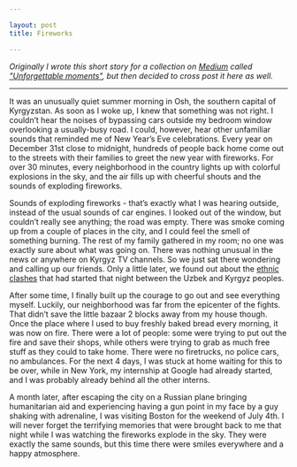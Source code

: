 ```yaml
---

layout: post
title: Fireworks

---
```


_Originally I wrote this short story for a collection on [Medium](https://medium.com/unforgettable-moments/2b2dd018f8fd) called ["Unforgettable moments"](https://medium.com/unforgettable-moments), but then decided to cross post it here as well._

--------------------------------

It was an unusually quiet summer morning in Osh, the southern capital of Kyrgyzstan. As soon as I woke up, I knew that something was not right. I couldn’t hear the noises of bypassing cars outside my bedroom window overlooking a usually-busy road. I could, however, hear other unfamiliar sounds that reminded me of New Year’s Eve celebrations. Every year on December 31st close to midnight, hundreds of people back home come out to the streets with their families to greet the new year with fireworks. For over 30 minutes, every neighborhood in the country lights up with colorful explosions in the sky, and the air fills up with cheerful shouts and the sounds of exploding fireworks.

Sounds of exploding fireworks - that’s exactly what I was hearing outside, instead of the usual sounds of car engines. I looked out of the window, but couldn’t really see anything; the road was empty. There was smoke coming up from a couple of places in the city, and I could feel the smell of something burning. The rest of my family gathered in my room; no one was exactly sure about what was going on. There was nothing unusual in the news or anywhere on Kyrgyz TV channels. So we just sat there wondering and calling up our friends. Only a little later, we found out about the [ethnic clashes](http://en.wikipedia.org/wiki/2010_South_Kyrgyzstan_ethnic_clashes) that had started that night between the Uzbek and Kyrgyz peoples.

After some time, I finally built up the courage to go out and see everything myself. Luckily, our neighborhood was far from the epicenter of the fights. That didn’t save the little bazaar 2 blocks away from my house though. Once the place where I used to buy freshly baked bread every morning, it was now on fire. There were a lot of people: some were trying to put out the fire and save their shops, while others were trying to grab as much free stuff as they could to take home. There were no firetrucks, no police cars, no ambulances. For the next 4 days, I was stuck at home waiting for this to be over, while in New York, my internship at Google had already started, and I was probably already behind all the other interns.

A month later, after escaping the city on a Russian plane bringing humanitarian aid and experiencing having a gun point in my face by a guy shaking with adrenaline, I was visiting Boston for the weekend of July 4th. I will never forget the terrifying memories that were brought back to me that night while I was watching the fireworks explode in the sky. They were exactly the same sounds, but this time there were smiles everywhere and a happy atmosphere.
